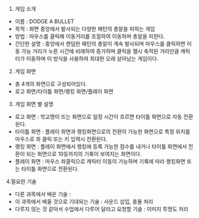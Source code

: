 1. 게임 소개
- 이름 : DODGE A BULLET
- 목적 : 화면 중앙에서 발사되는 다양한 패턴의 총알을 피하는 게임
- 방법 : 마우스를 클릭해 이동거리를 조절하여 이동하며 총알을 피한다.
- 간단한 설명 : 중앙에서 랜덤한 패턴의 총알이 계속 발사되며
마우스를 클릭하면 이동 가능 거리가 누른 시간에 비례하여 증가하며
클릭을 뗄시 축적된 거리만큼 캐릭터가 이동하며 이 방식을 사용하여
최대한 오래 살아남는 게임이다.
2. 게임 화면
- 총 4개의 화면으로 구성되어있다.
- 로고 화면/타이틀 화면/랭킹 화면/플레이 화면
3. 게임 화면 별 설명
- 로고 화면 : 학교명이 뜨는 화면으로 일정 시간이 흐르면
타이틀 화면으로 자동 전환된다.
- 타이틀 화면 : 플레이 화면과 랭킹화면으로의 전환이 가능한 화면으로
특정 위치를 마우스로 좌 클릭 또는 키 입력시 전환된다.
- 랭킹 화면 : 플레이 화면에서 랭킹에 등록 가능한 점수를 내거나
타이틀 화면에서 전환이 되는 화면으로 10등까지의 기록이 보여지는 화면이다.
- 플레이 화면 : 마우스 좌클릭으로 캐릭터 이동이 가능하며 기록에 따라 랭킹화면 또는
타이틀 화면으로 전환된다.

4.필요한 기술
- 다른 과목에서 배운 기술 : 
- 이 과목에서 배울 것으로 기대되는 기술 : 사운드 삽입, 충돌 처리
- 다루지 않는 것 같아서 수업에서 다루어 달라고 요청할 기술 : 이미지 투명도 처리